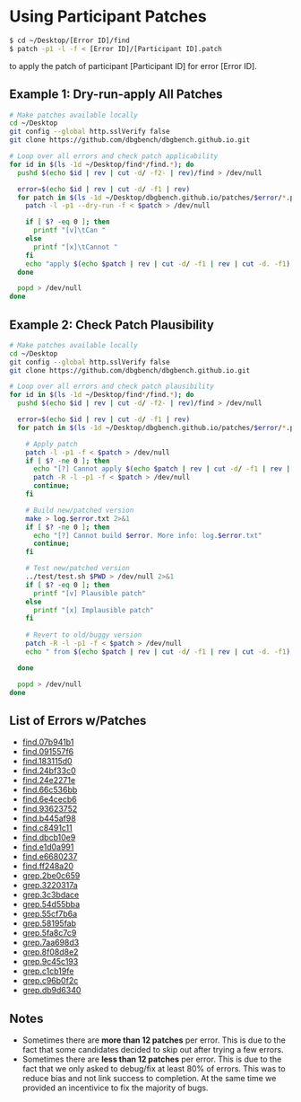 # Using Participant Patches

```bash
$ cd ~/Desktop/[Error ID]/find
$ patch -p1 -l -f < [Error ID]/[Participant ID].patch
```
to apply the patch of participant [Participant ID] for error [Error ID].

## Example 1: Dry-run-apply All Patches

```bash
# Make patches available locally
cd ~/Desktop
git config --global http.sslVerify false
git clone https://github.com/dbgbench/dbgbench.github.io.git

# Loop over all errors and check patch applicability
for id in $(ls -1d ~/Desktop/find*/find.*); do
  pushd $(echo $id | rev | cut -d/ -f2- | rev)/find > /dev/null

  error=$(echo $id | rev | cut -d/ -f1 | rev)
  for patch in $(ls -1d ~/Desktop/dbgbench.github.io/patches/$error/*.patch); do 
    patch -l -p1 --dry-run -f < $patch > /dev/null

    if [ $? -eq 0 ]; then
      printf "[v]\tCan "
    else
      printf "[x]\tCannot "
    fi
    echo "apply $(echo $patch | rev | cut -d/ -f1 | rev | cut -d. -f1)'s patch to $error ($(echo $id | rev | cut -d/ -f2 | rev))"
  done

  popd > /dev/null
done
```

## Example 2: Check Patch Plausibility
```bash
# Make patches available locally
cd ~/Desktop
git config --global http.sslVerify false
git clone https://github.com/dbgbench/dbgbench.github.io.git

# Loop over all errors and check patch plausibility
for id in $(ls -1d ~/Desktop/find*/find.*); do
  pushd $(echo $id | rev | cut -d/ -f2- | rev)/find > /dev/null

  error=$(echo $id | rev | cut -d/ -f1 | rev)
  for patch in $(ls -1d ~/Desktop/dbgbench.github.io/patches/$error/*.patch); do

    # Apply patch
    patch -l -p1 -f < $patch > /dev/null
    if [ $? -ne 0 ]; then
      echo "[?] Cannot apply $(echo $patch | rev | cut -d/ -f1 | rev | cut -d. -f1)'s patch to $error ($(echo $id | rev | cut -d/ -f2 | rev))."
      patch -R -l -p1 -f < $patch > /dev/null
      continue;
    fi

    # Build new/patched version
    make > log.$error.txt 2>&1
    if [ $? -ne 0 ]; then
      echo "[?] Cannot build $error. More info: log.$error.txt"
      continue;
    fi

    # Test new/patched version
    ../test/test.sh $PWD > /dev/null 2>&1
    if [ $? -eq 0 ]; then
      printf "[v] Plausible patch"
    else
      printf "[x] Implausible patch"
    fi
    
    # Revert to old/buggy version
    patch -R -l -p1 -f < $patch > /dev/null
    echo " from $(echo $patch | rev | cut -d/ -f1 | rev | cut -d. -f1) for $error ($(echo $id | rev | cut -d/ -f2 | rev))"

  done

  popd > /dev/null
done
```

## List of Errors w/Patches
* [find.07b941b1](find.07b941b1)
* [find.091557f6](find.091557f6)
* [find.183115d0](find.183115d0)
* [find.24bf33c0](find.24bf33c0)
* [find.24e2271e](find.24e2271e)
* [find.66c536bb](find.66c536bb)
* [find.6e4cecb6](find.6e4cecb6)
* [find.93623752](find.93623752)
* [find.b445af98](find.b445af98)
* [find.c8491c11](find.c8491c11)
* [find.dbcb10e9](find.dbcb10e9)
* [find.e1d0a991](find.e1d0a991)
* [find.e6680237](find.e6680237)
* [find.ff248a20](find.ff248a20)
* [grep.2be0c659](grep.2be0c659)
* [grep.3220317a](grep.3220317a)
* [grep.3c3bdace](grep.3c3bdace)
* [grep.54d55bba](grep.54d55bba)
* [grep.55cf7b6a](grep.55cf7b6a)
* [grep.58195fab](grep.58195fab)
* [grep.5fa8c7c9](grep.5fa8c7c9)
* [grep.7aa698d3](grep.7aa698d3)
* [grep.8f08d8e2](grep.8f08d8e2)
* [grep.9c45c193](grep.9c45c193)
* [grep.c1cb19fe](grep.c1cb19fe)
* [grep.c96b0f2c](grep.c96b0f2c)
* [grep.db9d6340](grep.db9d6340)

## Notes
* Sometimes there are **more than 12 patches** per error. This is due to the fact that some candidates decided to skip out after trying a few errors.
* Sometimes there are **less than 12 patches** per error. This is due to the fact that we only asked to debug/fix at least 80% of errors. This was to reduce bias and not link success to completion. At the same time we provided an incentivice to fix the majority of bugs.
